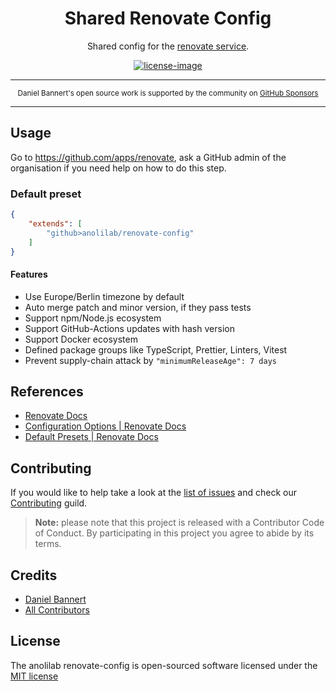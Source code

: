 <div align="center">

<h1>Shared Renovate Config</h1>

Shared config for the [renovate service](https://renovatebot.com).

[![license-image]][license-url]

</div>

---

<div align="center">
    <p>
        <sup>
            Daniel Bannert's open source work is supported by the community on <a href="https://github.com/sponsors/prisis">GitHub Sponsors</a>
        </sup>
    </p>
</div>

---

## Usage

Go to https://github.com/apps/renovate, ask a GitHub admin of the organisation if you need help on how to do this step.


### Default preset

```json
{
    "extends": [
        "github>anolilab/renovate-config"
    ]
}
```

#### Features

- Use Europe/Berlin timezone by default
- Auto merge patch and minor version, if they pass tests
- Support npm/Node.js ecosystem
- Support GitHub-Actions updates with hash version
- Support Docker ecosystem
- Defined package groups like TypeScript, Prettier, Linters, Vitest
- Prevent supply-chain attack by `"minimumReleaseAge": 7 days`

## References

- [Renovate Docs](https://renovatebot.com/docs/)
- [Configuration Options \| Renovate Docs](https://renovatebot.com/docs/configuration-options/)
- [Default Presets \| Renovate Docs](https://renovatebot.com/docs/presets-default/)


Contributing
------------

If you would like to help take a look at the [list of issues](https://github.com/anolilab/javascript-style-guide/issues) and check our [Contributing](.github/CONTRIBUTING.md) guild.

> **Note:** please note that this project is released with a Contributor Code of Conduct. By participating in this project you agree to abide by its terms.

Credits
-------------

- [Daniel Bannert](https://github.com/prisis)
- [All Contributors](https://github.com/anolilab/javascript-style-guide/graphs/contributors)

License
-------------

The anolilab renovate-config is open-sourced software licensed under the [MIT license](https://opensource.org/licenses/MIT)


[license-image]: https://img.shields.io/npm/l/@anolilab/package-json-utils?color=blueviolet&style=for-the-badge
[license-url]: LICENSE.md "license"
